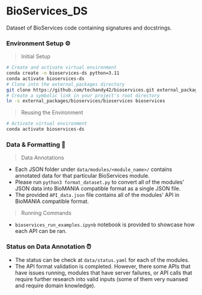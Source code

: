 # BioServices_DS

Dataset of BioServices code containing signatures and docstrings.

### Environment Setup ⚙️

> Initial Setup

```bash
# Create and activate virtual environment
conda create -n bioservices-ds python=3.11
conda activate bioservices-ds
# Clone into the external_packages directory
git clone https://github.com/techandy42/bioservices.git external_packages/bioservices
# Create a symbolic link in your project's root directory
ln -s external_packages/bioservices/bioservices bioservices
```

> Reusing the Environment

```bash
# Activate virtual environment
conda activate bioservices-ds
```

### Data & Formatting 📁

> Data Annotations

- Each JSON folder under `data/modules/<module_name>/` contains annotated data for that particular BioServices module.
- Please run `python3 format_dataset.py` to convert all of the modules' JSON data into BioMANIA compatible format as a single JSON file.
- The provided `API_data.json` file contains all of the modules' API in BioMANIA compatible format.

> Running Commands

- `bioservices_run_examples.ipynb` notebook is provided to showcase how each API can be ran.

### Status on Data Annotation ⏰

- The status can be check at `data/status.yaml` for each of the modules.
- The API format validation is completed. However, there some APIs that have issues running, modules that have server failures, or API calls that require further research into valid inputs (some of them very nuansed and require domain knowledge).
